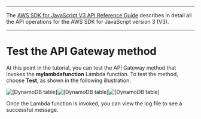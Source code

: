 --------

 The [AWS SDK for JavaScript V3 API Reference Guide](https://docs.aws.amazon.com/AWSJavaScriptSDK/v3/latest/index.html) describes in detail all the API operations for the AWS SDK for JavaScript version 3 \(V3\)\. 

--------

# Test the API Gateway method<a name="api-gateway-invoking-lambda-run-test"></a>

At this point in the tutorial, you can test the API Gateway method that invokes the **mylambdafunction** Lambda function\. To test the method, choose **Test**, as shown in the following illustration\.

![\[DynamoDB table\]](http://docs.aws.amazon.com/sdk-for-javascript/v3/developer-guide/)![\[DynamoDB table\]](http://docs.aws.amazon.com/sdk-for-javascript/v3/developer-guide/)![\[DynamoDB table\]](http://docs.aws.amazon.com/sdk-for-javascript/v3/developer-guide/)

Once the Lambda function is invoked, you can view the log file to see a successful message\.